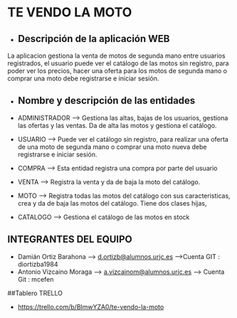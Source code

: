 # TE VENDO LA MOTO
- ## Descripción de la aplicación WEB
La aplicacion gestiona la venta de motos de segunda mano entre usuarios registrados, el usuario puede ver el catálogo de las motos sin registro, para poder ver los precios, hacer una oferta para los motos de segunda mano  o comprar una moto debe registrarse e iniciar sesión.

- ## Nombre y descripción de las entidades 

- ADMINISTRADOR --> Gestiona las altas, bajas de los usuarios, gestiona las ofertas y las ventas. Da de alta las motos y gestiona el catálogo.

- USUARIO --> Puede ver el catálogo sin registro, para realizar una oferta de una moto de segunda mano o comprar una moto nueva debe registrarse e iniciar sesión.

- COMPRA --> Esta entidad registra una compra por parte del usuario

- VENTA --> Registra la venta y da de baja la moto del catálogo.

- MOTO --> Registra todas las motos del catálogo con sus caracteristicas, crea y da de baja las motos del catálogo. Tiene dos clases hijas,

- CATALOGO --> Gestiona el catálogo de las motos en stock

## INTEGRANTES DEL EQUIPO

- Damián Ortiz Barahona --> d.ortizb@alumnos.urjc.es 
-->Cuenta GIT : diortizba1984
- Antonio Vizcaino Moraga --> a.vizcainom@alumnos.urjc.es --> Cuenta Git : mcefen

##Tablero TRELLO
- https://trello.com/b/BlmwYZA0/te-vendo-la-moto


